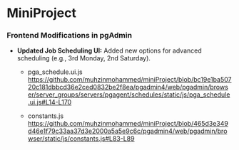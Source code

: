 # MiniProject

### Frontend Modifications in pgAdmin

- **Updated Job Scheduling UI:** Added new options for advanced scheduling (e.g., 3rd Monday, 2nd Saturday).
  - pga_schedule.ui.js https://github.com/muhzinmohammed/miniProject/blob/bc19e1ba50720c181dbbcd36e2ced0832be2f8ea/pgadmin4/web/pgadmin/browser/server_groups/servers/pgagent/schedules/static/js/pga_schedule.ui.js#L14-L170
 
  - constants.js
  https://github.com/muhzinmohammed/miniProject/blob/465d3e349d46e1f79c33aa37d3e2000a5a5e9c6c/pgadmin4/web/pgadmin/browser/static/js/constants.js#L83-L89
